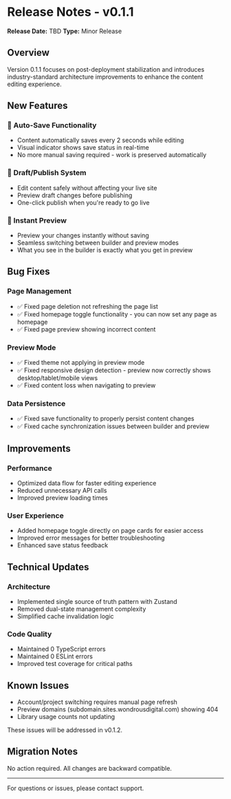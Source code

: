 # Release Notes - v0.1.1

**Release Date:** TBD
**Type:** Minor Release

## Overview

Version 0.1.1 focuses on post-deployment stabilization and introduces industry-standard architecture improvements to enhance the content editing experience.

## New Features

### 🚀 Auto-Save Functionality
- Content automatically saves every 2 seconds while editing
- Visual indicator shows save status in real-time
- No more manual saving required - work is preserved automatically

### 🚀 Draft/Publish System
- Edit content safely without affecting your live site
- Preview draft changes before publishing
- One-click publish when you're ready to go live

### 🚀 Instant Preview
- Preview your changes instantly without saving
- Seamless switching between builder and preview modes
- What you see in the builder is exactly what you get in preview

## Bug Fixes

### Page Management
- ✅ Fixed page deletion not refreshing the page list
- ✅ Fixed homepage toggle functionality - you can now set any page as homepage
- ✅ Fixed page preview showing incorrect content

### Preview Mode
- ✅ Fixed theme not applying in preview mode
- ✅ Fixed responsive design detection - preview now correctly shows desktop/tablet/mobile views
- ✅ Fixed content loss when navigating to preview

### Data Persistence
- ✅ Fixed save functionality to properly persist content changes
- ✅ Fixed cache synchronization issues between builder and preview

## Improvements

### Performance
- Optimized data flow for faster editing experience
- Reduced unnecessary API calls
- Improved preview loading times

### User Experience
- Added homepage toggle directly on page cards for easier access
- Improved error messages for better troubleshooting
- Enhanced save status feedback

## Technical Updates

### Architecture
- Implemented single source of truth pattern with Zustand
- Removed dual-state management complexity
- Simplified cache invalidation logic

### Code Quality
- Maintained 0 TypeScript errors
- Maintained 0 ESLint errors
- Improved test coverage for critical paths

## Known Issues

- Account/project switching requires manual page refresh
- Preview domains (subdomain.sites.wondrousdigital.com) showing 404
- Library usage counts not updating

These issues will be addressed in v0.1.2.

## Migration Notes

No action required. All changes are backward compatible.

---

For questions or issues, please contact support.